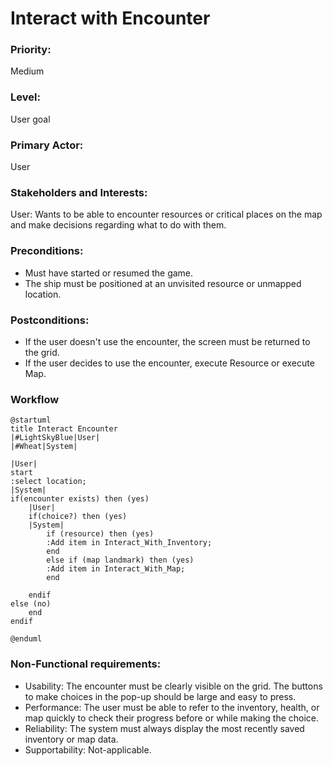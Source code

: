 # Interact with Encounter

### Priority:
Medium
### Level:
User goal
### Primary Actor:
User

### Stakeholders and Interests:
<p>
User: Wants to be able to encounter resources or critical places on the map and
make decisions regarding what to do with them.</p>

### Preconditions:

<ul>
<li>Must have started or resumed the game. </li>
<li>The ship must be positioned at an unvisited resource or unmapped location.</li>
</ul>

### Postconditions:

<ul>
<li>If the user doesn't use the encounter, the screen must be returned to the grid.</li>
<li>If the user decides to use the encounter, execute Resource or execute Map.</li>
</ul>

### Workflow
```PlantUML
@startuml
title Interact Encounter
|#LightSkyBlue|User|
|#Wheat|System|

|User|
start
:select location;
|System|
if(encounter exists) then (yes)
    |User|
    if(choice?) then (yes)
    |System|
        if (resource) then (yes)
        :Add item in Interact_With_Inventory;
        end
        else if (map landmark) then (yes)
        :Add item in Interact_With_Map;
        end
 
    endif
else (no)
    end
endif
    
@enduml
```

### Non-Functional requirements:
<ul>
<li>Usability: The encounter must be clearly visible on the grid. The buttons 
to make choices in the pop-up should be large and easy to press.</li>
<li>Performance: The user must be able to refer to the inventory, health, or map 
quickly to check their progress before or while making the choice.</li>
<li>Reliability: The system must always display the most recently saved 
inventory or map data.</li>
<li>Supportability: Not-applicable. </li>
</ul>
